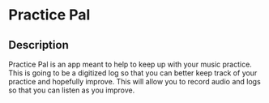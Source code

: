 # Practice Pal

## Description
Practice Pal is an app meant to help to keep up with your music practice. This is going to be a digitized log so that you can better keep track of your practice and hopefully improve. This will allow you to record audio and logs so that you can listen as you improve.
